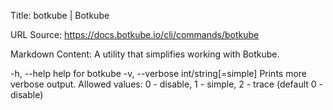 Title: botkube | Botkube

URL Source: https://docs.botkube.io/cli/commands/botkube

Markdown Content:
A utility that simplifies working with Botkube.

-h, --help                          help for botkube  -v, --verbose int/string[=simple]   Prints more verbose output. Allowed values: 0 - disable, 1 - simple, 2 - trace (default 0 - disable)
